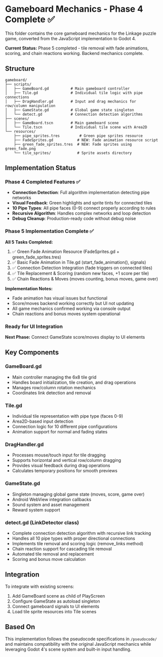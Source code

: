 # Gameboard Mechanics - Phase 4 Complete ✅

This folder contains the core gameboard mechanics for the Linkage puzzle game, converted from the JavaScript implementation to Godot 4.

**Current Status:** Phase 5 completed - tile removal with fade animations, scoring, and chain reactions working. Backend mechanics complete.

## Structure

```
gameboard/
├── scripts/
│   ├── GameBoard.gd          # Main gameboard controller
│   ├── Tile.gd               # Individual tile logic with pipe connections
│   ├── DragHandler.gd        # Input and drag mechanics for row/column manipulation
│   ├── GameState.gd          # Global game state singleton
│   └── detect.gd             # Connection detection algorithms
├── scenes/
│   ├── GameBoard.tscn        # Main gameboard scene
│   └── Tile.tscn             # Individual tile scene with Area2D
└── resources/
	├── pipe_sprites.tres         # Green pipe sprites resource
	├── FadeSprites.gd           # NEW: Fade animation resource script
	├── green_fade_sprites.tres  # NEW: Fade sprites using green_fade.png
	└── tile_sprites/            # Sprite assets directory
```

## Implementation Status

### Phase 4 Completed Features ✅
- **Connection Detection**: Full algorithm implementation detecting pipe networks
- **Visual Feedback**: Green highlights and sprite tints for connected tiles
- **10 Pipe Types**: All pipe faces (0-9) connect properly according to rules
- **Recursive Algorithm**: Handles complex networks and loop detection
- **Debug Cleanup**: Production-ready code without debug noise

### Phase 5 Implementation Complete ✅

**All 5 Tasks Completed:**
1. ✅ Green Fade Animation Resource (FadeSprites.gd + green_fade_sprites.tres)
2. ✅ Basic Fade Animation in Tile.gd (start_fade_animation(), signals)  
3. ✅ Connection Detection Integration (fade triggers on connected tiles)
4. ✅ Tile Replacement & Scoring (random new faces, +1 score per tile)
5. ✅ Chain Reactions & Moves (moves counting, bonus moves, game over)

**Implementation Notes:**
- Fade animation has visual issues but functional
- Score/moves backend working correctly but UI not updating  
- All game mechanics confirmed working via console output
- Chain reactions and bonus moves system operational

### Ready for UI Integration
**Next Phase:** Connect GameState score/moves display to UI elements

## Key Components

### GameBoard.gd
- Main controller managing the 6x8 tile grid
- Handles board initialization, tile creation, and drag operations
- Manages row/column rotation mechanics
- Coordinates link detection and removal

### Tile.gd
- Individual tile representation with pipe type (faces 0-9)
- Area2D-based input detection
- Connection logic for 10 different pipe configurations
- Animation support for normal and fading states

### DragHandler.gd
- Processes mouse/touch input for tile dragging
- Supports horizontal and vertical row/column dragging
- Provides visual feedback during drag operations
- Calculates temporary positions for smooth previews

### GameState.gd
- Singleton managing global game state (moves, score, game over)
- Android WebView integration callbacks
- Sound system and asset management
- Reward system support

### detect.gd (LinkDetector class)
- Complete connection detection algorithm with recursive link tracking
- Handles all 10 pipe types with proper directional connections
- Implements tile removal and scoring logic (remove_links method)
- Chain reaction support for cascading tile removal
- Automated tile removal and replacement
- Scoring and bonus move calculation

## Integration

To integrate with existing screens:
1. Add GameBoard scene as child of PlayScreen
2. Configure GameState as autoload singleton
3. Connect gameboard signals to UI elements
4. Load tile sprite resources into Tile scenes

## Based On

This implementation follows the pseudocode specifications in `/pseudocode/` and maintains compatibility with the original JavaScript mechanics while leveraging Godot 4's scene system and built-in input handling.
